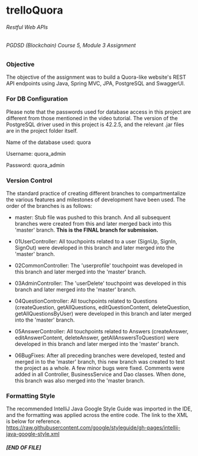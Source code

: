 # trelloQuora
###### Restful Web APIs
###### PGDSD (Blockchain) Course 5, Module 3 Assignment

### Objective
The objective of the assignment was to build a Quora-like website's REST API endpoints using Java,
Spring MVC, JPA, PostgreSQL and SwaggerUI.

### For DB Configuration
Please note that the passwords used for database access in this project are different from those
mentioned in the video tutorial. The version of the PostgreSQL driver used in this project is 
42.2.5, and the relevant .jar files are in the project folder itself.

Name of the database used: quora

Username: quora_admin

Password: quora_admin

### Version Control
The standard practice of creating different branches to compartmentalize the various features and
milestones of development have been used. The order of the branches is as follows:

* master: Stub file was pushed to this branch. And all subsequent branches were created from this 
and later merged back into this 'master' branch. **This is the FINAL branch for submission.**

* 01UserController: All touchpoints related to a user (SignUp, SignIn, SignOut) were developed 
in this branch and later merged into the 'master' branch.
 
* 02CommonController: The 'userprofile' touchpoint was developed in this branch and later merged 
into the 'master' branch.

* 03AdminController: The 'userDelete' touchpoint was developed in this branch and later merged into 
the 'master' branch.

* 04QuestionController: All touchpoints related to Questions (createQuestion, getAllQuestions, 
editQuestionContent, deleteQuestion, getAllQuestionsByUser) were developed in this branch and later 
merged into the 'master' branch.

* 05AnswerController: All touchpoints related to Answers (createAnswer, editAnswerContent, 
deleteAnswer, getAllAnswersToQuestion) were developed in this branch and later merged into 
the 'master' branch.

* 06BugFixes: After all preceding branches were developed, tested and merged in to the 'master' 
branch, this new branch was created to test the project as a whole. A few minor bugs were fixed.
Comments were added in all Controller, BusinessService and Dao classes. When done, this branch was
also merged into the 'master branch.

### Formatting Style
The recommended IntelliJ Java Google Style Guide was imported in the IDE, and the formatting was
applied across the entire code. The link to the XML is below for reference. 
https://raw.githubusercontent.com/google/styleguide/gh-pages/intellij-java-google-style.xml

##### **[END OF FILE]**
